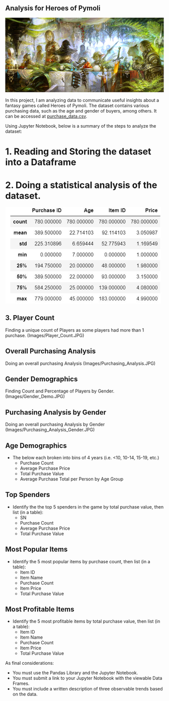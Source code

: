 ## Analysis for Heroes of Pymoli

![Fantasy](Images/Fantasy.jpg)

In this project, I am analyzing data to communicate useful insights about a fantasy games called Heroes of Pymoli. The dataset contains various purchasing data, such as the age and gender of buyers, among others. It can be accessed at [purchase_data.csv](Resources/purchase_data.csv). 

Using Jupyter Notebook, below is a summary of the steps to analyze the dataset:

# 1. Reading and Storing the dataset into a Dataframe

# 2. Doing a statistical analysis of the dataset.
![Statistics](Images/Statistics.JPG)

## 3. Player Count
Finding a unique count of Players as some players had more than 1 purchase.
(Images/Player_Count.JPG)

## Overall Purchasing Analysis
Doing an overall purchasing Analysis
(Images/Purchasing_Analysis.JPG)

## Gender Demographics
Finding Count and Percentage of Players by Gender. 
(Images/Gender_Demo.JPG)

## Purchasing Analysis by Gender
Doing an overall purchasing Analysis by Gender
(Images/Purchasing_Analysis_Gender.JPG)

## Age Demographics

* The below each broken into bins of 4 years (i.e. &lt;10, 10-14, 15-19, etc.)
  * Purchase Count
  * Average Purchase Price
  * Total Purchase Value
  * Average Purchase Total per Person by Age Group

## Top Spenders

* Identify the the top 5 spenders in the game by total purchase value, then list (in a table):
  * SN
  * Purchase Count
  * Average Purchase Price
  * Total Purchase Value

## Most Popular Items

* Identify the 5 most popular items by purchase count, then list (in a table):
  * Item ID
  * Item Name
  * Purchase Count
  * Item Price
  * Total Purchase Value

## Most Profitable Items

* Identify the 5 most profitable items by total purchase value, then list (in a table):
  * Item ID
  * Item Name
  * Purchase Count
  * Item Price
  * Total Purchase Value

As final considerations:

* You must use the Pandas Library and the Jupyter Notebook.
* You must submit a link to your Jupyter Notebook with the viewable Data Frames.
* You must include a written description of three observable trends based on the data.
